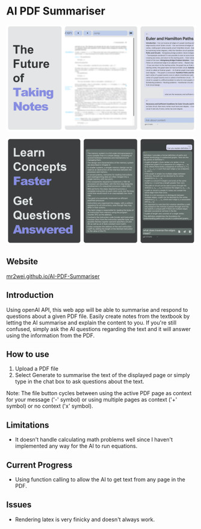 # AI PDF Summariser

![Future of taking notes, with a box showing the PDF document and the navigation buttons and another box showing the AI generated content](images/Site.png)

![Image showing more examples of the ai generated explanations and summarise and bold text "Learn Concepts Faster" and "Get Questions Answered"](images/Generation.png)


## Website
<a href="https://mr2wei.github.io/AI-PDF-Summariser">mr2wei.github.io/AI-PDF-Summariser</a>

## Introduction
Using openAI API, this web app will be able to summarise and respond to questions about a given PDF file. Easily create notes from the textbook by letting the AI summarise and explain the content to you. If you're still confused, simply ask the AI questions regarding the text and it will answer using the information from the PDF.

## How to use
1. Upload a PDF file
2. Select Generate to summarise the text of the displayed page or simply type in the chat box to ask questions about the text.

Note: The file button cycles between using the active PDF page as context for your message ('-' symbol) or using multiple pages as context ('+' symbol) or no context ('x' symbol).

## Limitations
- It doesn't handle calculating math problems well since I haven't implemented any way for the AI to run equations.

## Current Progress
- Using function calling to allow the AI to get text from any page in the PDF.

## Issues
- Rendering latex is very finicky and doesn't always work.
